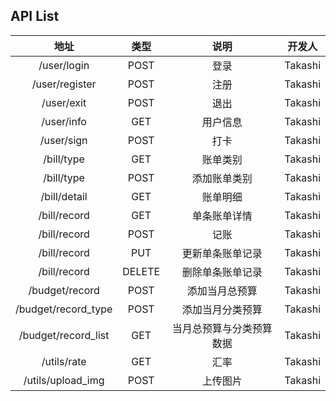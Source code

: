 ## API List

地址|类型|说明|开发人
:-:|:-:|:-:|:-:
/user/login|POST|登录|Takashi
/user/register|POST|注册|Takashi
/user/exit|POST|退出|Takashi
/user/info|GET|用户信息|Takashi
/user/sign|POST|打卡|Takashi
/bill/type|GET|账单类别|Takashi
/bill/type|POST|添加账单类别|Takashi
/bill/detail|GET|账单明细|Takashi
/bill/record|GET|单条账单详情|Takashi
/bill/record|POST|记账|Takashi
/bill/record|PUT|更新单条账单记录|Takashi
/bill/record|DELETE|删除单条账单记录|Takashi
/budget/record|POST|添加当月总预算|Takashi
/budget/record_type|POST|添加当月分类预算|Takashi
/budget/record_list|GET|当月总预算与分类预算数据|Takashi
/utils/rate|GET|汇率|Takashi
/utils/upload_img|POST|上传图片|Takashi